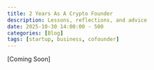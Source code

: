 ```yaml
---
title: 2 Years As A Crypto Founder
description: Lessons, reflections, and advice
date: 2025-10-30 14:00:00 - 500
categories: [Blog]
tags: [startup, business, cofounder]
---
```


[Coming Soon]